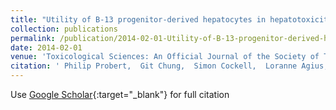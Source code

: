 ```yaml
---
title: "Utility of B-13 progenitor-derived hepatocytes in hepatotoxicity and genotoxicity studies"
collection: publications
permalink: /publication/2014-02-01-Utility-of-B-13-progenitor-derived-hepatocytes-in-hepatotoxicity-and-genotoxicity-studies
date: 2014-02-01
venue: 'Toxicological Sciences: An Official Journal of the Society of Toxicology'
citation: ' Philip Probert,  Git Chung,  Simon Cockell,  Loranne Agius,  Pasquale Mosesso,  Steven White,  Fiona Oakley,  Colin Brown,  Matthew Wright, &quot;Utility of B-13 progenitor-derived hepatocytes in hepatotoxicity and genotoxicity studies.&quot; Toxicological Sciences: An Official Journal of the Society of Toxicology, 2014.'
---
```

Use [Google Scholar](https://scholar.google.com/scholar?q=Utility+of+B+13+progenitor+derived+hepatocytes+in+hepatotoxicity+and+genotoxicity+studies){:target="_blank"} for full citation